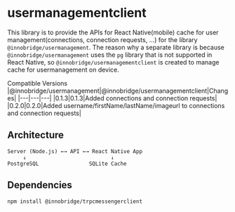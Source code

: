# usermanagementclient
This library is to provide the APIs for React Native(mobile) cache for user management(connections, connection requests, ...) for the library `@innobridge/usermanagement`. The reason why a separate library is because `@innobridge/usermanagement` uses the `pg` library that is not supported in React Native, so `@innobridge/usermanagementclient` is created to manage cache for usermanagement on device.

Compatible Versions
|@innobridge/usermanagement|@innobridge/usermanagementclient|Changes|
|---|---|---|
|0.1.3|0.1.3|Added connections and connection requests|
|0.2.0|0.2.0|Added username/firstName/lastName/imageurl to connections and connection requests|

## Architecture

```
Server (Node.js) ←→ API ←→ React Native App
     ↓                           ↓
PostgreSQL                SQLite Cache
```

## Dependencies
```
npm install @innobridge/trpcmessengerclient
```